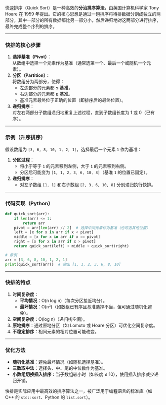 快速排序（Quick Sort）是一种高效的**分治排序算法**，由英国计算机科学家 Tony Hoare 在 1959 年提出。它的核心思想是通过一趟排序将待排数据分割成独立的两部分，其中一部分的所有数据都比另一部分小，然后递归地对这两部分进行排序，最终完成整个序列的排序。

---

### **快排的核心步骤**
1. **选择基准（Pivot）**：  
   从数组中选择一个元素作为基准（通常选第一个、最后一个或随机一个元素）。
2. **分区（Partition）**：  
   将数组分为两部分，使得：
   - 左边部分的元素都 **≤ 基准**，
   - 右边部分的元素都 **≥ 基准**。
   - 基准元素最终位于正确的位置（即排序后的最终位置）。
3. **递归排序**：  
   对左右两部分子数组递归地重复上述过程，直到子数组长度为 1 或 0（已有序）。

---

### **示例（升序排序）**
假设数组为 `[3, 6, 8, 10, 1, 2, 1]`，选择最后一个元素 `1` 作为基准：
1. **分区过程**：  
   - 将小于等于 `1` 的元素移到左侧，大于 `1` 的元素移到右侧。  
   - 分区后可能变为 `[1, 1, 2, 3, 6, 10, 8]`（基准 `1` 的位置已固定）。
2. **递归排序**：  
   - 对左子数组 `[1, 1]` 和右子数组 `[2, 3, 6, 10, 8]` 分别递归执行快排。

---

### **代码实现（Python）**
```python
def quick_sort(arr):
    if len(arr) <= 1:
        return arr
    pivot = arr[len(arr) // 2]  # 选择中间元素作为基准（也可选其他位置）
    left = [x for x in arr if x < pivot]
    middle = [x for x in arr if x == pivot]
    right = [x for x in arr if x > pivot]
    return quick_sort(left) + middle + quick_sort(right)

# 示例
arr = [3, 6, 8, 10, 1, 2, 1]
print(quick_sort(arr))  # 输出 [1, 1, 2, 3, 6, 8, 10]
```

---

### **快排的特点**
1. **时间复杂度**：  
   - **平均情况**：O(n log n)（每次分区接近均分）。  
   - **最坏情况**：O(n²)（如数组已有序且基准选择不当，但可通过随机化避免）。  
2. **空间复杂度**：O(log n)（递归栈空间）。  
3. **原地排序**：通过原地分区（如 Lomuto 或 Hoare 分区）可优化空间复杂度。  
4. **不稳定排序**：相同元素的相对位置可能改变。

---

### **优化方法**
- **随机化基准**：避免最坏情况（如随机选择基准）。  
- **三数取中法**：选择头、中、尾的中位数作为基准。  
- **小数组切换插入排序**：当子数组较小时（如长度 ≤ 10），使用插入排序减少递归开销。

快排是实际应用中最高效的排序算法之一，被广泛用于编程语言的标准库（如 C++ 的 `std::sort`、Python 的 `list.sort`）。